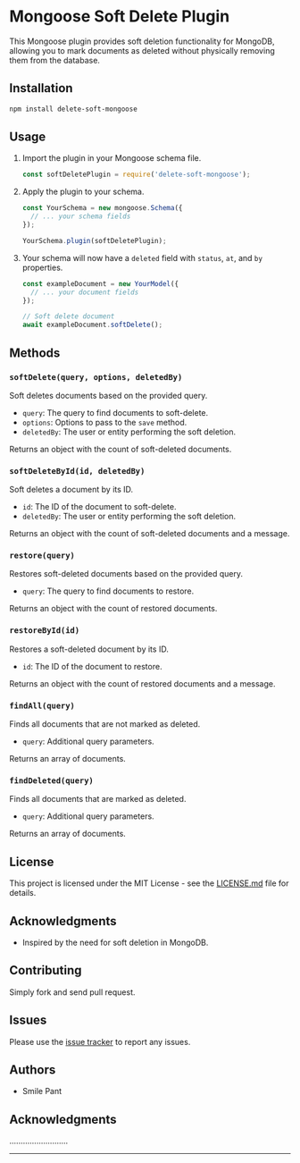 ﻿# Mongoose Soft Delete Plugin

This Mongoose plugin provides soft deletion functionality for MongoDB, allowing you to mark documents as deleted without physically removing them from the database.

## Installation

```bash
npm install delete-soft-mongoose
```

## Usage

1. Import the plugin in your Mongoose schema file.

   ```javascript
   const softDeletePlugin = require('delete-soft-mongoose');
   ```

2. Apply the plugin to your schema.

   ```javascript
   const YourSchema = new mongoose.Schema({
     // ... your schema fields
   });

   YourSchema.plugin(softDeletePlugin);
   ```

3. Your schema will now have a `deleted` field with `status`, `at`, and `by` properties.

   ```javascript
   const exampleDocument = new YourModel({
     // ... your document fields
   });

   // Soft delete document
   await exampleDocument.softDelete();
   ```

## Methods

### `softDelete(query, options, deletedBy)`

Soft deletes documents based on the provided query.

- `query`: The query to find documents to soft-delete.
- `options`: Options to pass to the `save` method.
- `deletedBy`: The user or entity performing the soft deletion.

Returns an object with the count of soft-deleted documents.

### `softDeleteById(id, deletedBy)`

Soft deletes a document by its ID.

- `id`: The ID of the document to soft-delete.
- `deletedBy`: The user or entity performing the soft deletion.

Returns an object with the count of soft-deleted documents and a message.

### `restore(query)`

Restores soft-deleted documents based on the provided query.

- `query`: The query to find documents to restore.

Returns an object with the count of restored documents.

### `restoreById(id)`

Restores a soft-deleted document by its ID.

- `id`: The ID of the document to restore.

Returns an object with the count of restored documents and a message.

### `findAll(query)`

Finds all documents that are not marked as deleted.

- `query`: Additional query parameters.

Returns an array of documents.

### `findDeleted(query)`

Finds all documents that are marked as deleted.

- `query`: Additional query parameters.

Returns an array of documents.

## License

This project is licensed under the MIT License - see the [LICENSE.md](LICENSE.md) file for details.

## Acknowledgments

- Inspired by the need for soft deletion in MongoDB.

## Contributing

Simply fork and send pull request.

## Issues

Please use the [issue tracker](https://github.com/smilepant/delete-soft-mongoose/issues) to report any issues.

## Authors

- Smile Pant

## Acknowledgments
..........................

---

